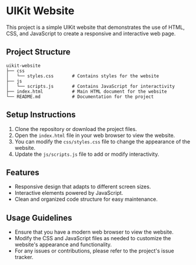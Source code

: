 # UIKit Website

This project is a simple UIKit website that demonstrates the use of HTML, CSS, and JavaScript to create a responsive and interactive web page.

## Project Structure

```
uikit-website
├── css
│   └── styles.css       # Contains styles for the website
├── js
│   └── scripts.js       # Contains JavaScript for interactivity
├── index.html           # Main HTML document for the website
└── README.md            # Documentation for the project
```

## Setup Instructions

1. Clone the repository or download the project files.
2. Open the `index.html` file in your web browser to view the website.
3. You can modify the `css/styles.css` file to change the appearance of the website.
4. Update the `js/scripts.js` file to add or modify interactivity.

## Features

- Responsive design that adapts to different screen sizes.
- Interactive elements powered by JavaScript.
- Clean and organized code structure for easy maintenance.

## Usage Guidelines

- Ensure that you have a modern web browser to view the website.
- Modify the CSS and JavaScript files as needed to customize the website's appearance and functionality.
- For any issues or contributions, please refer to the project's issue tracker.